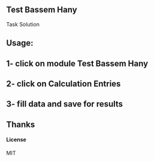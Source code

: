 ## Test Bassem Hany

Task Solution

## Usage:
## 1- click on module Test Bassem Hany
## 2- click on Calculation Entries
## 3- fill data and save for results

## Thanks


#### License

MIT
